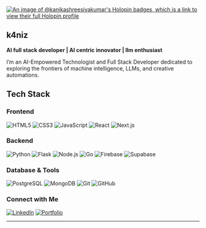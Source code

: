
[![An image of @kanikashreesivakumar's Holopin badges, which is a link to view their full Holopin profile](https://holopin.me/kanikashreesivakumar)](https://holopin.io/@kanikashreesivakumar)
## k4niz
**AI full stack developer | AI centric innovator | llm enthusiast**

I’m an AI-Empowered Technologist and Full Stack Developer dedicated to exploring the frontiers of machine intelligence, LLMs, and creative automations.
##  Tech Stack
### Frontend
![HTML5](https://img.shields.io/badge/-HTML5-E34F26?style=flat&logo=html5&logoColor=black)  ![CSS3](https://img.shields.io/badge/-CSS3-1572B6?style=flat&logo=css3&logoColor=black)  ![JavaScript](https://img.shields.io/badge/-JavaScript-F7DF1E?style=flat&logo=javascript&logoColor=black)  ![React](https://img.shields.io/badge/-React-61DAFB?style=flat&logo=react)  ![Next.js](https://img.shields.io/badge/-Next.js-000000?style=flat&logo=next.js)
### Backend
![Python](https://img.shields.io/badge/-Python-3776AB?style=flat&logo=python)
![Flask](https://img.shields.io/badge/-Flask-000000?style=flat&logo=flask)
![Node.js](https://img.shields.io/badge/-Node.js-339933?style=flat&logo=node.js)
![Go](https://img.shields.io/badge/-Go-00ADD8?style=flat&logo=go)
![Firebase](https://img.shields.io/badge/-Firebase-FFCA28?style=flat&logo=firebase)
![Supabase](https://img.shields.io/badge/-Supabase-3ECF8E?style=flat&logo=supabase)
### Database & Tools
![PostgreSQL](https://img.shields.io/badge/-PostgreSQL-316192?style=flat&logo=postgresql)
![MongoDB](https://img.shields.io/badge/-MongoDB-47A248?style=flat&logo=mongodb)
![Git](https://img.shields.io/badge/-Git-F05032?style=flat&logo=git)
![GitHub](https://img.shields.io/badge/-GitHub-181717?style=flat&logo=github)
### Connect with Me
[![LinkedIn](https://img.shields.io/badge/LinkedIn-0077B5?style=flat&logo=linkedin)](https://www.linkedin.com/in/kanikashree-sivakumar/)
[![Portfolio](https://img.shields.io/badge/Portfolio-000?style=flat&logo=github)](https://k4niz.tech)


---

